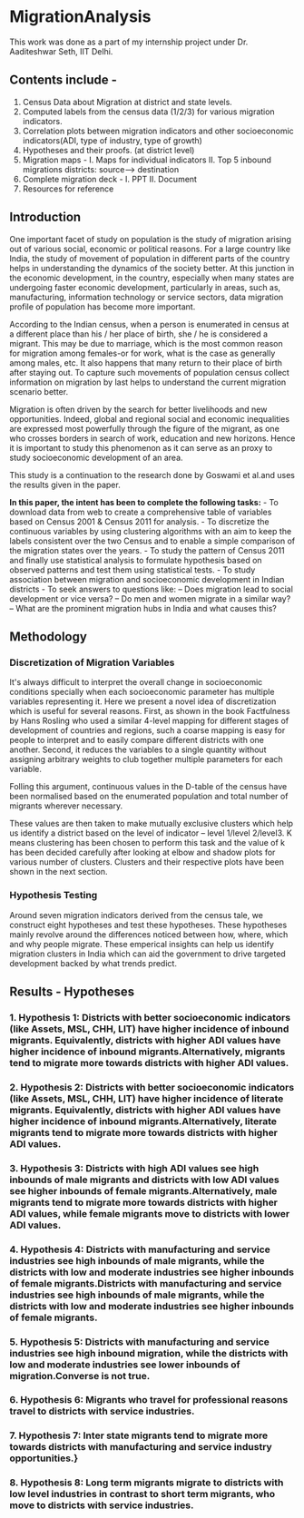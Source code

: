 # MigrationAnalysis
This work was done as a part of my internship project under Dr. Aaditeshwar Seth, IIT Delhi.

## Contents include - 

1. Census Data about Migration at district and state levels.
2. Computed labels from the census data (1/2/3) for various migration indicators.
3. Correlation plots between migration indicators and other socioeconomic indicators(ADI, type of industry, type of growth)
4. Hypotheses and their proofs. (at district level)
5. Migration maps - I. Maps for individual indicators II. Top 5 inbound migrations districts: source--> destination
6. Complete migration deck - I. PPT II. Document 
7. Resources for reference 

## Introduction

One important facet of study on population is the study of migration arising out of various social, economic or political reasons. For a large country like India, the study of movement of population in different parts of the country helps in understanding the dynamics of the society better. At this junction in the economic development, in the country, especially when many states are undergoing faster economic development, particularly in areas, such as, manufacturing, information technology or service sectors, data migration profile of population has become more important.

According to the Indian census, when a person is enumerated in census at a different place than his / her place of birth, she / he is considered a migrant. This may be due to marriage, which is the most common reason for migration among females-or for work, what is the case as generally among males, etc. It also happens that many return to their place of birth after staying out. To capture such movements of population census collect information on migration by last helps to understand the current migration scenario better.
    
Migration is often driven by the search for better livelihoods and new opportunities. Indeed, global and regional social and economic inequalities are expressed most powerfully through the figure of the migrant, as one who crosses borders in search of work, education and new horizons. Hence it is important to study this phenomenon as it can serve as an proxy to study socioeconomic development of an area.
    
    
This study is a continuation to the research done by Goswami et al.and uses the results given in the paper.
    
__In this paper, the intent has been to complete the following tasks:__ 
        - To download data from web to create a comprehensive table of variables based on Census 2001 & Census 2011 for analysis.
        - To discretize the continuous variables by using clustering algorithms with an aim to keep the labels consistent over the two Census and to enable a simple                  comparison of the migration states over the years.
        - To study the pattern of Census 2011 and finally use statistical analysis to formulate hypothesis based on observed patterns and test them using statistical tests.
        - To study association between migration and socioeconomic development in Indian districts
        - To seek answers to questions like:
            – Does migration lead to social development or vice versa?
            – Do men and women migrate in a similar way?
            – What are the prominent migration hubs in India and what causes this?
           
## Methodology 

### Discretization of Migration Variables

It's always difficult to interpret the overall change in socioeconomic conditions specially when each socioeconomic parameter has multiple variables representing it. Here we present a novel idea of discretization which is useful for several reasons. First, as shown in the book Factfulness by Hans Rosling who used a similar 4-level mapping for different stages of development of countries and regions, such a coarse mapping is easy for people to interpret and to easily compare different districts with one another. Second, it reduces the variables to a single quantity without assigning arbitrary weights to club together multiple parameters for each variable. 

Folling this argument, continuous values in the D-table of the census have been normalised based on the enumerated population and total number of migrants wherever necessary.

These values are then taken to make mutually exclusive clusters which help us identify a district based on the level of indicator – level 1/level 2/level3. K means clustering has been chosen to perform this task and the value of k has been decided carefully after looking at elbow and shadow plots for various number of clusters. Clusters and their respective plots have been shown in the next section.

### Hypothesis Testing
Around seven migration indicators derived from the census tale, we construct eight hypotheses and test these hypotheses. These hypotheses mainly revolve around the differences noticed between how, where, which and why people migrate. These emperical insights can help us identify migration clusters in India which can aid the government to drive targeted development backed by what trends predict.

## Results - Hypotheses

### 1. Hypothesis 1: Districts with better socioeconomic indicators (like Assets, MSL, CHH, LIT) have higher incidence of inbound migrants. Equivalently, districts with higher ADI values have higher incidence of inbound migrants.Alternatively, migrants tend to migrate more towards districts with higher ADI values.
    
### 2. Hypothesis 2: Districts with better socioeconomic indicators (like Assets, MSL, CHH, LIT) have higher incidence of literate migrants. Equivalently, districts with higher ADI values have higher incidence of inbound migrants.Alternatively, literate migrants tend to migrate more towards districts with higher ADI values.

### 3. Hypothesis 3: Districts with high ADI values see high inbounds of male migrants and districts with low ADI values see higher inbounds of female migrants.Alternatively, male migrants tend to migrate more towards districts with higher ADI values, while female migrants move to districts with lower ADI values.
   
### 4. Hypothesis 4: Districts with manufacturing and service industries see high inbounds of male migrants, while the districts with low and moderate industries see higher inbounds of female migrants.Districts with manufacturing and service industries see high inbounds of male migrants, while the districts with low and moderate industries see higher inbounds of female migrants.

### 5. Hypothesis 5: Districts with manufacturing and service industries see high inbound migration, while the districts with low and moderate industries see lower inbounds of migration.Converse is not true.

### 6. Hypothesis 6: Migrants who travel for professional reasons travel to districts with service industries.
 
### 7. Hypothesis 7: Inter state migrants tend to migrate more towards districts with manufacturing and service industry opportunities.}
  
### 8. Hypothesis 8: Long term migrants migrate to districts with low level industries in contrast to short term migrants, who move to districts with service industries.





            
            

